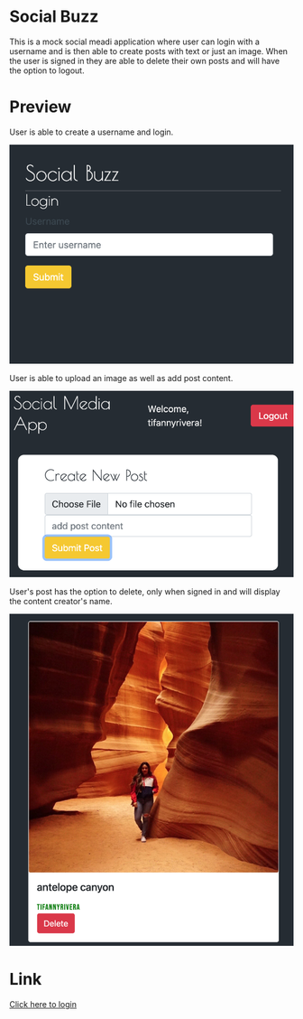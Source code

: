 # Social Buzz

This is a mock social meadi application where user can login with a username and is then able to create posts with text or just an image. When the user is signed in they are able to delete their own posts and will have the option to logout.

# Preview 
User is able to create a username and login.

![Socia Buzz Screenshot](./public/img/socialbuzz.png)

User is able to upload an image as well as add post content.

![Socia Buzz Screenshot](./public/img/newpost.png)

User's post has the option to delete, only when signed in and will display the content creator's name.

![Socia Buzz Screenshot](./public/img/content.png)

# Link
[Click here to login](https://tr-socialmediaapp.herokuapp.com/)